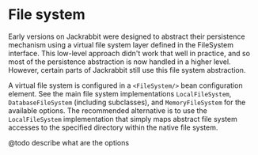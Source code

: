File system
====================================

Early versions on Jackrabbit were designed to abstract their persistence mechanism using a virtual file system layer 
defined in the FileSystem interface. This low-level approach didn't work that well in practice, and so most of the 
persistence abstraction is now handled in a higher level. However, certain parts of Jackrabbit still use this file 
system abstraction.

A virtual file system is configured in a ```<FileSystem/>``` bean configuration element. See the main file system 
implementations ```LocalFileSystem```, ```DatabaseFileSystem``` (including subclasses), and ```MemoryFileSystem``` for 
the available options. The recommended alternative is to use the ```LocalFileSystem``` implementation that simply maps 
abstract file system accesses to the specified directory within the native file system.

@todo describe what are the options